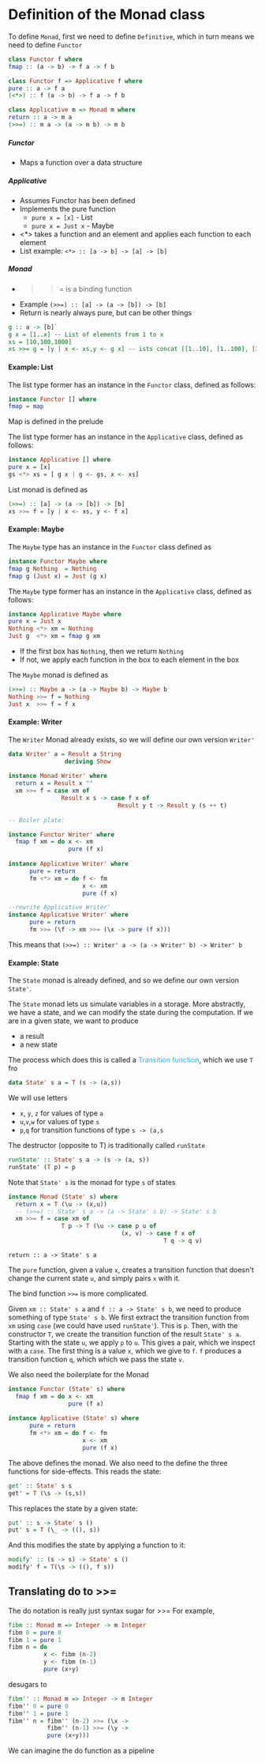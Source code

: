 # Definition of the Monad class
To define `Monad`, first we need to define `Definitive`, which in turn means we need to define `Functor`

```haskell
class Functor f where
fmap :: (a -> b) -> f a -> f b

class Functor f => Applicative f where
pure :: a -> f a
(<*>) :: f (a -> b) -> f a -> f b

class Applicative m => Monad m where
return :: a -> m a
(>>=) :: m a -> (a -> m b) -> m b
```
##### Functor
- Maps a function over a data structure

##### Applicative
- Assumes Functor has been defined
- Implements the pure function
	- `pure x = [x]` - List
	- `pure x = Just x` - Maybe
- <*> takes a function and an element and applies each function to each element
- List example: `<*> :: [a -> b] -> [a] -> [b]`

##### Monad
- >>= is a binding function
- Example `(>>=) :: [a] -> (a -> [b]) -> [b]`
- Return is nearly always pure, but can be other things

```haskell
g :: a -> [b]`
g x = [1..x] -- List of elements from 1 to x
xs = [10,100,1000] 
xs >>= g = [y | x <- xs,y <- g x] -- ists concat [[1..10], [1..100], [1..1000]]
```

#### Example: List
The list type former has an instance in the `Functor` class, defined as follows:
```haskell
instance Functor [] where
fmap = map
```
Map is defined in the prelude

The list type former has an instance in the `Applicative` class, defined as follows:
```haskell
instance Applicative [] where
pure x = [x]
gs <*> xs = [ g x | g <- gs, x <- xs]
```

List monad is defined as
```haskell
(>>=) :: [a] -> (a -> [b]) -> [b]
xs >>= f = [y | x <- xs, y <- f x]
```
#### Example: Maybe
The `Maybe` type has an instance in the `Functor` class defined as
```haskell
instance Functor Maybe where
fmap g Nothing  = Nothing
fmap g (Just x) = Just (g x)
```
The `Maybe` type former has an instance in the `Applicative` class, defined as follows:

```haskell
instance Applicative Maybe where
pure x = Just x
Nothing <*> xm = Nothing
Just g  <*> xm = fmap g xm
```
- If the first box has `Nothing`, then we return `Nothing`
- If not, we apply each function in the box to each element in the box

The `Maybe` monad is defined as
```haskell
(>>=) :: Maybe a -> (a -> Maybe b) -> Maybe b
Nothing >>= f = Nothing
Just x  >>= f = f x
```
#### Example: Writer
The `Writer` Monad already exists, so we will define our own version `Writer'`
```haskell
data Writer' a = Result a String
                deriving Show
                
instance Monad Writer' where
  return x = Result x ""
  xm >>= f = case xm of
               Result x s -> case f x of
                               Result y t -> Result y (s ++ t)
                               
-- Boiler plate:

instance Functor Writer' where
  fmap f xm = do x <- xm
                 pure (f x)
                 
instance Applicative Writer' where
      pure = return
      fm <*> xm = do f <- fm
                     x <- xm
                     pure (f x)

--rewrite Applicative Writer'
instance Applicative Writer' where
      pure = return
      fm >>= (\f -> xm >>= (\x -> pure (f x)))
```
This means that `(>>=) :: Writer' a -> (a -> Writer' b) -> Writer' b`

#### Example: State
The `State` monad is already defined, and so we define our own version `State'`.

The `State` monad lets us simulate variables in a storage. More abstractly, we have a state, and we can modify the state during the computation. If we are in a given state, we want to produce
- a result
- a new state

The process which does this is called a <span style="color:#00bfff">Transition function</span>, which we use `T` fro
```haskell
data State' s a = T (s -> (a,s))
```
We will use letters
- `x`, `y`, `z` for values of type `a`
- `u`,`v`,`w` for values of type `s`
- `p`,`q` for transition functions of type `s -> (a,s`

The destructor (opposite to T) is traditionally called `runState` 
```haskell
runState' :: State' s a -> (s -> (a, s))
runState' (T p) = p
```
Note that `State' s` is the monad for type `s` of states
```haskell
instance Monad (State' s) where
  return x = T (\u -> (x,u))
  -- (>>=) :: State' s a -> (a -> State' s b) -> State' s b
  xm >>= f = case xm of
               T p -> T (\u -> case p u of
                                (x, v) -> case f x of
                                            T q -> q v)
```
`return :: a -> State' s a`

The `pure` function, given a value `x`, creates a transition function that doesn't change the current state `u`, and simply pairs `x` with it.
    
The bind function `>>=` is more complicated.
    
Given `xm :: State' s a` and `f :: a -> State' s b`, we need to produce something of type `State' s b`.
We first extract the transition function from `xm` using `case` (we could have used `runState'`). This is `p`.
Then, with the constructor `T`, we create the transition function of the result `State' s a`.
Starting with the state `u`, we apply `p` to `u`.
This gives a pair, which we inspect with a `case`.
The first thing is a value `x`, which we give to `f`.
`f` produces a transition function `q`, which which we pass the state `v`.

We also need the boilerplate for the Monad
```haskell
instance Functor (State' s) where
  fmap f xm = do x <- xm
                 pure (f x)
                 
instance Applicative (State' s) where
      pure = return
      fm <*> xm = do f <- fm
                     x <- xm
                     pure (f x)
```
The above defines the monad. We also need to the define the three functions for side-effects. 
This reads the state:
```haskell
get' :: State' s s
get' = T (\s -> (s,s))
```
This replaces the state by a given state:
```haskell
put' :: s -> State' s ()
put' s = T (\_ -> ((), s))
```
And this modifies the state by applying a function to it:
```haskell
modify' :: (s -> s) -> State' s ()
modify' f = T(\s -> ((), f s))
```
## Translating do to >>=
The do notation is really just syntax sugar for >>=
For example, 
```haskell
fibm :: Monad m => Integer -> m Integer
fibm 0 = pure 0
fibm 1 = pure 1
fibm n = do
          x <- fibm (n-2)
          y <- fibm (n-1)
          pure (x+y)
```
desugars to
```haskell
fibm'' :: Monad m => Integer -> m Integer
fibm'' 0 = pure 0
fibm'' 1 = pure 1
fibm'' n = fibm'' (n-2) >>= (\x ->
           fibm'' (n-1) >>= (\y ->
           pure (x+y)))
```
We can imagine the do function as a pipeline
